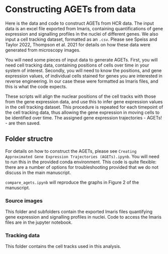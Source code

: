 # Constructing AGETs from data

Here is the data and code to construct AGETs from HCR data.
The input data is an excel file exported from Imaris, containing quantifications of gene expression and signalling profiles in the nuclei of different genes.
We also input a cell tracking dataset, formatted as an `.csv`. Please see Speiss and Taylor 2022, Thompson et al. 2021 for details on how these data were generated from microscopy images. 

You will need some pieces of input data to generate AGETs. First, you will need cell tracking data, containing positions of cells over time in your system of interest. Secondly, you will need to know the positions, and gene expression values, of individual cells stained for genes you are interested in reverse engineering. In our case these were formatted as Imaris files, and this is what the code expects. 

These scripts will align the nuclear positions of the cell tracks with those from the gene expression data, and use this to infer gene expression values in the cell tracking dataset. This procedure is repeated for each timepoint of the cell tracking data, thus allowing the gene expression in moving cells to be identified over time. The assigned gene expression trajectories - AGETs! - are then saved.  

## Folder structre

For details on how to construct the AGETs, please see `Creating Approximated Gene Expression Trajectories (AGETs).ipynb`.
You will need to run this in the provided conda environment.
This code is quite flexible: there are a number of options for troubleshooting provided that we do not discuss in the main manuscript.

`compare_agets.ipynb` will reproduce the graphs in Figure 2 of the manuscript.

### Source images

This folder and subfolders contain the exported Imaris files quantifying gene expression and signalling profiles in nuclei.
Code to access the Imaris files are in the jupyter notebook.

### Tracking data

This folder contains the cell tracks used in this analysis.
